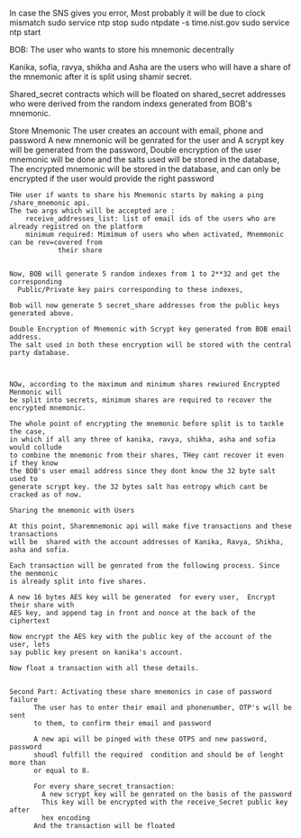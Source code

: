 
In case the SNS gives you error, Most probably it will be due to clock
mismatch
sudo service ntp stop
sudo ntpdate -s time.nist.gov
sudo service ntp start


BOB: The user who wants to store his mnemonic decentrally

Kanika, sofia, ravya, shikha and Asha are the users who will have a share of the mnemonic
  after it is split using shamir secret.

Shared_secret contracts which will be floated on shared_secret addresses who were
    derived from the random indexs generated from BOB's mnemonic.

Store Mnemonic
    The user creates an account with email, phone and password
    A new mnemonic will be genrated for the user and A scrypt key will be generated
    from the password, Double encryption of the user mnemonic will be done and the salts
    used will be stored in the database,
    The encrypted mnemonic will be stored in the database, and can only be
    encrypted if the user would provide the right password


    THe user if wants to share his Mnemonic starts by making a ping /share_mnemonic api.
    The two args which will be accepted are :
        receive_addresses_list: list of email ids of the users who are already registred on the platform
        minimum required: Mimimum of users who when activated, Mnemmonic can be rev=covered from
                their share


    Now, BOB will generate 5 random indexes from 1 to 2**32 and get the corresponding
      Public/Private key pairs corresponding to these indexes,

    Bob will now generate 5 secret_share addresses from the public keys generated above.

    Double Encryption of Mnemonic with Scrypt key generated from BOB email address.
    The salt used in both these encryption will be stored with the central party database.



    NOw, according to the maximum and minimum shares rewiured Encrypted Menmonic will
    be split into secrets, minimum shares are required to recover the encrypted mnemonic.

    The whole point of encrypting the mnemonic before split is to tackle the case,
    in which if all any three of kanika, ravya, shikha, asha and sofia would collude
    to combine the mnemonic from their shares, THey cant recover it even if they know
    the BOB's user email address since they dont know the 32 byte salt used to
    generate scrypt key. the 32 bytes salt has entropy which cant be cracked as of now.

    Sharing the mnemonic with Users

    At this point, Sharemnemonic api will make five transactions and these transactions
    will be  shared with the account addresses of Kanika, Ravya, Shikha, asha and sofia.

    Each transaction will be genrated from the following process. Since the menmonic
    is already split into five shares.

    A new 16 bytes AES key will be generated  for every user,  Encrypt their share with
    AES key, and append tag in front and nonce at the back of the ciphertext

    Now encrypt the AES key with the public key of the account of the user, lets
    say public key present on kanika's account.

    Now float a transaction with all these details.


    Second Part: Activating these share mnemonics in case of password failure
          The user has to enter their email and phonenumber, OTP's will be sent
          to them, to confirm their email and password

          A new api will be pinged with these OTPS and new password, password
          shoudl fulfill the required  condition and should be of lenght more than
          or equal to 8.

          For every share_secret_transaction:
            A new scrypt key will be genrated on the basis of the password
            This key will be encrypted with the receive_Secret public key after
            hex encoding
          And the transaction will be floated
